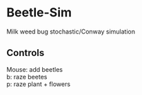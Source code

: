 # Beetle-Sim
Milk weed bug stochastic/Conway simulation  
## Controls
Mouse: add beetles  
b: raze beetes  
p: raze plant + flowers  
